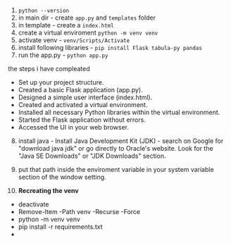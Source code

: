 1. `python --version`
2. in main dir - create `app.py` and `templates` folder
3. in template - create a `index.html`
4. create a virtual enviroment `python -m venv venv`
5. activate venv - `venv/Scripts/Activate`
6. install following libraries - `pip install Flask tabula-py pandas`
7. run the app.py - `python app.py`

the steps i have compleated 
- Set up your project structure.
- Created a basic Flask application (app.py).
- Designed a simple user interface (index.html).
- Created and activated a virtual environment.
- Installed all necessary Python libraries within the virtual environment.
- Started the Flask application without errors.
- Accessed the UI in your web browser.

8. install java - Install Java Development Kit (JDK) - search on Google for "download java jdk"  or go directly to Oracle's website. Look for the "Java SE Downloads" or "JDK Downloads" section.

9. put that path inside the enviroment variable in your system variable section of the window setting.


10. **Recreating the venv**
- deactivate
- Remove-Item -Path venv -Recurse -Force
- python -m venv venv
- pip install -r requirements.txt
- 